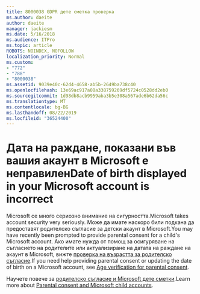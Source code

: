 ```yaml
---
title: 8000038 GDPR дете сметка проверка
ms.author: daeite
author: daeite
manager: jackiesm
ms.date: 5/16/2018
ms.audience: ITPro
ms.topic: article
ROBOTS: NOINDEX, NOFOLLOW
localization_priority: Normal
ms.custom:
- "772"
- "788"
- "8000038"
ms.assetid: 9039e40c-62d4-4658-ab5b-2649ba738c40
ms.openlocfilehash: 13e69ac917a08a338759269df5724c0528dd2eb0
ms.sourcegitcommit: 1d98db8acb9959aba3b5e308a567ade6b62da56c
ms.translationtype: MT
ms.contentlocale: bg-BG
ms.lasthandoff: 08/22/2019
ms.locfileid: "36524400"
---
```

# <a name="date-of-birth-displayed-in-your-microsoft-account-is-incorrect"></a><span data-ttu-id="ba5a7-102">Дата на раждане, показани във вашия акаунт в Microsoft е неправилен</span><span class="sxs-lookup"><span data-stu-id="ba5a7-102">Date of birth displayed in your Microsoft account is incorrect</span></span>

<span data-ttu-id="ba5a7-103">Microsoft се много сериозно внимание на сигурността.</span><span class="sxs-lookup"><span data-stu-id="ba5a7-103">Microsoft takes account security very seriously.</span></span> <span data-ttu-id="ba5a7-104">Може да имате наскоро били подкана да предоставят родителско съгласие за детски акаунт в Microsoft.</span><span class="sxs-lookup"><span data-stu-id="ba5a7-104">You may have recently been prompted to provide parental consent for a child's Microsoft account.</span></span> <span data-ttu-id="ba5a7-105">Ако имате нужда от помощ за осигуряване на съгласието на родителите или актуализиране на датата на раждане на акаунт в Microsoft, вижте [проверка на възрастта за родителско съгласие](https://go.microsoft.com/fwlink/p/?linkid=874364).</span><span class="sxs-lookup"><span data-stu-id="ba5a7-105">If you need help providing parental consent or updating the date of birth on a Microsoft account, see [Age verification for parental consent](https://go.microsoft.com/fwlink/p/?linkid=874364).</span></span>
  
<span data-ttu-id="ba5a7-106">Научете повече за [родителско съгласие и Microsoft дете сметки](https://go.microsoft.com/fwlink/p/?linkid=874365).</span><span class="sxs-lookup"><span data-stu-id="ba5a7-106">Learn more about [Parental consent and Microsoft child accounts](https://go.microsoft.com/fwlink/p/?linkid=874365).</span></span>
  